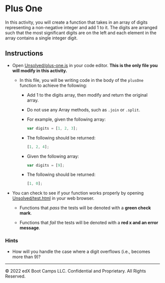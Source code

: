 # Plus One

In this activity, you will create a function that takes in an array of digits representing a non-negative integer and add 1 to it. The digits are arranged such that the most significant digits are on the left and each element in the array contains a single integer digit.

## Instructions

* Open [Unsolved/plus-one.js](Unsolved/plus-one.js) in your code editor. **This is the only file you will modify in this activity.**

  * In this file, you will be writing code in the body of the `plusOne` function to achieve the following:

    * Add 1 to the digits array, then modify and return the original array.

    * Do not use any Array methods, such as `.join` or `.split`.

    * For example, given the following array:

       ```js
       var digits = [1, 2, 3];
       ```

    * The following should be returned:

       ```js
       [1, 2, 4];
       ```

    * Given the following array:

       ```js
       var digits = [9];
       ```

    * The following should be returned:

       ```js
       [1, 0];
       ```

* You can check to see if your function works properly by opening [Unsolved/test.html](Unsolved/test.html) in your web browser.

  * Functions that _pass_ the tests will be denoted with a **green check mark**.

  * Functions that _fail_ the tests will be denoted with a **red x and an error message**.

### Hints

* How will you handle the case where a digit overflows (i.e., becomes more than 9)?

---
© 2022 edX Boot Camps LLC. Confidential and Proprietary. All Rights Reserved.
